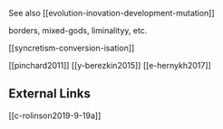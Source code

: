 See also [[evolution-inovation-development-mutation]]

borders, mixed-gods, liminalityy, etc.


[[syncretism-conversion-isation]]


[[pinchard2011]]
[[y-berezkin2015]]
[[e-hernykh2017]]


## External Links
[[c-rolinson2019-9-19a]]